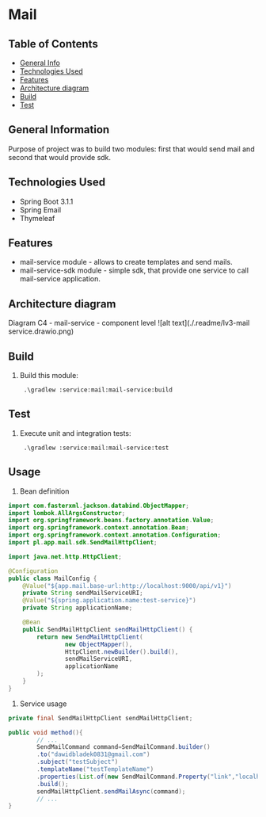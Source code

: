 # Mail

## Table of Contents

* [General Info](#general-information)
* [Technologies Used](#technologies-used)
* [Features](#features)
* [Architecture diagram](#architecture-diagram)
* [Build](#build)
* [Test](#test)

## General Information

Purpose of project was to build two modules: first that would send mail and second that would provide sdk.

## Technologies Used

- Spring Boot 3.1.1
- Spring Email
- Thymeleaf

## Features

* mail-service module - allows to create templates and send mails.
* mail-service-sdk module - simple sdk, that provide one service to call mail-service application.

## Architecture diagram

Diagram C4 - mail-service - component level
![alt text](./.readme/lv3-mail service.drawio.png)

## Build

1. Build this module:

        .\gradlew :service:mail:mail-service:build

## Test

1. Execute unit and integration tests:

        .\gradlew :service:mail:mail-service:test

## Usage

1. Bean definition

```java
import com.fasterxml.jackson.databind.ObjectMapper;
import lombok.AllArgsConstructor;
import org.springframework.beans.factory.annotation.Value;
import org.springframework.context.annotation.Bean;
import org.springframework.context.annotation.Configuration;
import pl.app.mail.sdk.SendMailHttpClient;

import java.net.http.HttpClient;

@Configuration
public class MailConfig {
    @Value("${app.mail.base-url:http://localhost:9000/api/v1}")
    private String sendMailServiceURI;
    @Value("${spring.application.name:test-service}")
    private String applicationName;

    @Bean
    public SendMailHttpClient sendMailHttpClient() {
        return new SendMailHttpClient(
                new ObjectMapper(),
                HttpClient.newBuilder().build(),
                sendMailServiceURI,
                applicationName
        );
    }
}
```

1. Service usage

```java
private final SendMailHttpClient sendMailHttpClient;

public void method(){
        // ...
        SendMailCommand command=SendMailCommand.builder()
        .to("dawidbladek0831@gmail.com")
        .subject("testSubject")
        .templateName("testTemplateName")
        .properties(List.of(new SendMailCommand.Property("link","localhost")))
        .build();
        sendMailHttpClient.sendMailAsync(command);
        // ...
}
```